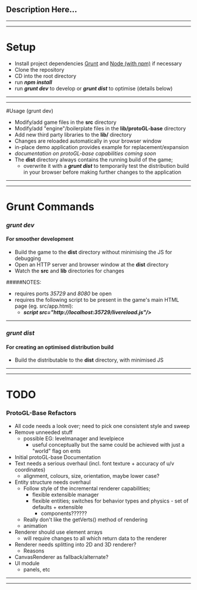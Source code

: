 ## Description Here...
----
----

# Setup
- Install project dependencies [Grunt](http://gruntjs.com/) and [Node (with npm)](https://nodejs.org) if necessary
- Clone the repository
- CD into the root directory
- run ***npm install***
- run ***grunt dev*** to develop or ***grunt dist*** to optimise (details below)

----
----

#Usage (grunt dev)
- Modify/add game files in the **src** directory
- Modify/add "engine"/boilerplate files in the **lib/protoGL-base** directory
- Add new third party libraries to the **lib/** directory
- Changes are reloaded automatically in your browser window
- in-place demo application provides example for replacement/expansion
- *documentation on protoGL-base capabilities coming soon*
- The **dist** directory always contains the running build of the game;
    - overwrite it with a ***grunt dist*** to temporarily test the distribution build in your browser before making further changes to the application

----
----

# Grunt Commands
### *grunt dev*
#### For smoother development
- Build the game to the **dist** directory without minimising the JS for debugging
- Open an HTTP server and browser window at the **dist** directory
- Watch the **src** and **lib** directories for changes

#####NOTES:
- requires ports *35729* and *8080* be open
- requires the following script to be present in the game's main HTML page (eg. src/app.html):
    - ***script src="http://localhost:35729/livereload.js"/>***

----

### *grunt dist*
#### For creating an optimised distribution build
- Build the distributable to the **dist** directory, with minimised JS

----
----

# TODO
### ProtoGL-Base Refactors
- All code needs a look over; need to pick one consistent style and sweep
- Remove unneeded stuff
    - possible EG: levelmanager and levelpiece
        - useful conceptually but the same could be achieved with just a "world" flag on ents
- Initial protoGL-base Documentation
- Text needs a serious overhaul (incl. font texture + accuracy of u/v coordinates)
    - alignment, colours, size, orientation, maybe lower case?
- Entity structure needs overhaul
    - Follow style of the incremental renderer capabilities;
        - flexible extensible manager
        - flexible entities; switches for behavior types and physics - set of defaults + extensible
            - components??????
    - Really don't like the getVerts() method of rendering
    - animation
- Renderer should use element arrays
    - will require changes to all which return data to the renderer
- Renderer needs splitting into 2D and 3D renderer?
    - Reasons
- CanvasRenderer as fallback/alternate?
- UI module
    - panels, etc

----
----